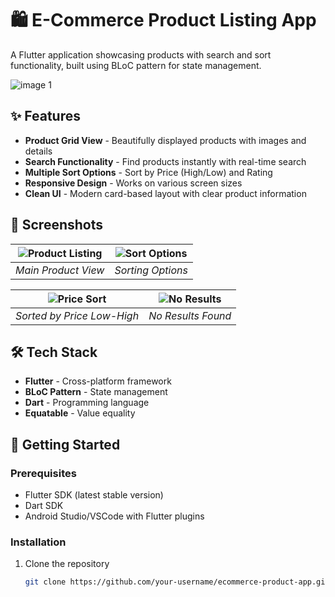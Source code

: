 # 🛍️ E-Commerce Product Listing App

A Flutter application showcasing products with search and sort functionality, built using BLoC pattern for state management.

![image 1](https://github.com/user-attachments/assets/ae231403-83b8-472d-9785-910f2e3fc4c3)

## ✨ Features

- **Product Grid View** - Beautifully displayed products with images and details
- **Search Functionality** - Find products instantly with real-time search
- **Multiple Sort Options** - Sort by Price (High/Low) and Rating
- **Responsive Design** - Works on various screen sizes
- **Clean UI** - Modern card-based layout with clear product information

## 📱 Screenshots

| ![Product Listing](image_1.jpg) | ![Sort Options](image_4.jpg) |
|--------------------------------|-----------------------------|
| *Main Product View*            | *Sorting Options*           |

| ![Price Sort](image_3.jpg)     | ![No Results](image_6.jpg)  |
|-------------------------------|----------------------------|
| *Sorted by Price Low-High*    | *No Results Found*         |

## 🛠️ Tech Stack

- **Flutter** - Cross-platform framework
- **BLoC Pattern** - State management
- **Dart** - Programming language
- **Equatable** - Value equality

## 🚀 Getting Started

### Prerequisites
- Flutter SDK (latest stable version)
- Dart SDK
- Android Studio/VSCode with Flutter plugins

### Installation
1. Clone the repository
   ```sh
   git clone https://github.com/your-username/ecommerce-product-app.git
